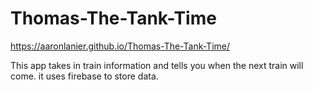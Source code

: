 # Thomas-The-Tank-Time

https://aaronlanier.github.io/Thomas-The-Tank-Time/

This app takes in train information and tells you when the next train will come. it uses firebase to store data.

